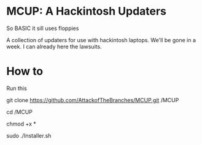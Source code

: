 # MCUP: A Hackintosh Updaters

So BASIC it sill uses floppies

A collection of updaters for use with hackintosh laptops.
We'll be gone in a week. I can already here the lawsuits.


# How to
Run this

git clone https://github.com/AttackofTheBranches/MCUP.git /MCUP

cd /MCUP

chmod +x *

sudo ./Installer.sh
